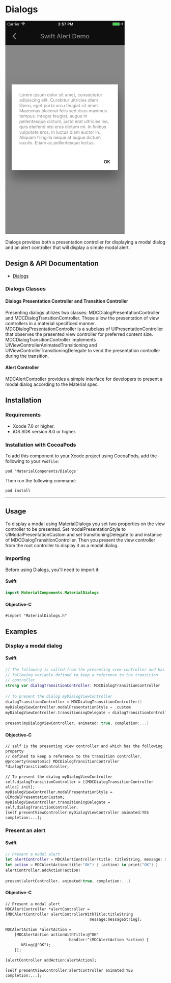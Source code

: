 <!--docs:
title: "Dialogs"
layout: detail
section: components
excerpt: "The Dialogs component implements the Material Design specifications for modal presentations."
iconId: dialog
path: /catalog/dialogs/
-->

# Dialogs

<div class="article__asset article__asset--screenshot">
  <img src="docs/assets/dialogs.png" alt="Dialogs" width="375">
</div>

Dialogs provides both a presentation controller for displaying a modal dialog and an alert
controller that will display a simple modal alert.
<!--{: .article__intro }-->

## Design & API Documentation

<ul class="icon-list">
  <li class="icon-list-item icon-list-item--spec"><a href="https://material.io/guidelines/components/dialogs.html">Dialogs</a></li>
</ul>

### Dialogs Classes

#### Dialogs Presentation Controller and Transition Controller

Presenting dialogs utilizes two classes: MDCDialogPresentationController and
MDCDialogTransitionController. These allow the presentation of view controllers in a material
specificed manner. MDCDialogPresentationController is a subclass of UIPresentationController
that observes the presented view controller for preferred content size.
MDCDialogTransitionController implements UIViewControllerAnimatedTransitioning and
UIViewControllerTransitioningDelegate to vend the presentation controller during the transition.

#### Alert Controller

MDCAlertController provides a simple interface for developers to present a modal dialog
according to the Material spec.

## Installation

### Requirements

- Xcode 7.0 or higher.
- iOS SDK version 8.0 or higher.

### Installation with CocoaPods

To add this component to your Xcode project using CocoaPods, add the following to your `Podfile`:

```
pod 'MaterialComponents/Dialogs'
```

Then run the following command:

``` bash
pod install
```

- - -

## Usage

To display a modal using MaterialDialogs you set two properties on the view controller to be
presented. Set modalPresentationStyle to UIModalPresentationCustom and set
transitioningDelegate to and instance of MDCDialogTransitionController. Then you present the
view controller from the root controller to display it as a modal dialog.

### Importing

Before using Dialogs, you'll need to import it:

<!--<div class="material-code-render" markdown="1">-->
#### Swift

``` swift
import MaterialComponents.MaterialDialogs
```

#### Objective-C

``` objc
#import "MaterialDialogs.h"
```
<!--</div>-->

## Examples

### Display a modal dialog

<!--<div class="material-code-render" markdown="1">-->
#### Swift

``` swift
// The following is called from the presenting view controller and has the
// following variable defined to keep a reference to the transition
// controller.
strong var dialogTransitionController: MDCDialogTransitionController

// To present the dialog myDialogViewController
dialogTransitionController = MDCDialogTransitionController()
myDialogViewController.modalPresentationStyle = .custom
myDialogViewController.transitioningDelegate = dialogTransitionController

present(myDialogViewController, animated: true, completion:...)
```

#### Objective-C

``` objc
// self is the presenting view controller and which has the following property
// defined to keep a reference to the transition controller.
@property(nonatomic) MDCDialogTransitionController *dialogTransitionController;

// To present the dialog myDialogViewController
self.dialogTransitionController = [[MDCDialogTransitionController alloc] init];
myDialogViewController.modalPresentationStyle = UIModalPresentationCustom;
myDialogViewController.transitioningDelegate = self.dialogTransitionController;
[self presentViewController:myDialogViewController animated:YES completion:...];

```
<!--</div>-->

### Present an alert

<!--<div class="material-code-render" markdown="1">-->
#### Swift

``` swift
// Present a modal alert
let alertController = MDCAlertController(title: titleString, message: messageString)
let action = MDCAlertAction(title:"OK") { (action) in print("OK") }
alertController.addAction(action)

present(alertController, animated:true, completion:...)
```

#### Objective-C

``` objc
// Present a modal alert
MDCAlertController *alertController =
[MDCAlertController alertControllerWithTitle:titleString
                                     message:messageString];

MDCAlertAction *alertAction =
    [MDCAlertAction actionWithTitle:@"OK"
                            handler:^(MDCAlertAction *action) {
       NSLog(@"OK");
    }];

[alertController addAction:alertAction];

[self presentViewController:alertController animated:YES completion:...];
```
<!--</div>-->
